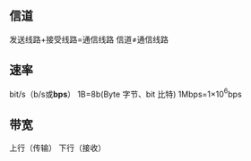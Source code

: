 


## 信道
发送线路+接受线路=通信线路
信道≠通信线路

## 速率
bit/s（b/s或**bps**）
1B=8b(Byte 字节、bit 比特)
1Mbps=1×10$^6$bps
## 带宽
上行（传输）
下行（接收）
<!--stackedit_data:
eyJoaXN0b3J5IjpbMjA5MjQ1NTAxNl19
-->